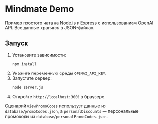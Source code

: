 # Mindmate Demo

Пример простого чата на Node.js и Express с использованием OpenAI API. Все данные хранятся в JSON-файлах.

## Запуск

1. Установите зависимости:
   ```
   npm install
   ```
2. Укажите переменную среды `OPENAI_API_KEY`.
3. Запустите сервер:
   ```
   node server.js
   ```
4. Откройте `http://localhost:3000` в браузере.

Сценарий `viewPromoCodes` использует данные из `database/promoCodes.json`,
а `personalDiscounts` — персональные промокоды из
`database/personalPromoCodes.json`.
